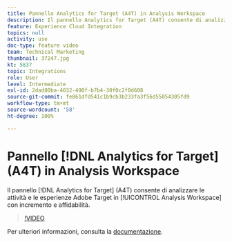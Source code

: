 ```yaml
---
title: Pannello Analytics for Target (A4T) in Analysis Workspace
description: Il pannello Analytics for Target (A4T) consente di analizzare le attività e le esperienze Adobe Target in Analysis Workspace con incremento e affidabilità.
feature: Experience Cloud Integration
topics: null
activity: use
doc-type: feature video
team: Technical Marketing
thumbnail: 37247.jpg
kt: 5837
topic: Integrations
role: User
level: Intermediate
exl-id: 2dad80ba-4032-490f-b7b4-30f0c2f0d608
source-git-commit: fe861dfd541c1b9cb3b233fa3f56d55054305fd9
workflow-type: tm+mt
source-wordcount: '58'
ht-degree: 100%

---
```


# Pannello [!DNL Analytics for Target] (A4T) in Analysis Workspace

Il pannello [!DNL Analytics for Target] (A4T) consente di analizzare le attività e le esperienze Adobe Target in [!UICONTROL Analysis Workspace] con incremento e affidabilità.

>[!VIDEO](https://video.tv.adobe.com/v/37247/?quality=12&learn=on)

Per ulteriori informazioni, consulta la [documentazione](https://experienceleague.adobe.com/docs/analytics/analyze/analysis-workspace/panels/a4t-panel.html?lang=it).
